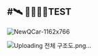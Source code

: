 #🛰️ 👨‍🦱🎑🥪TEST
---

![NewQCar-1162x766](https://github.com/ksh99-git/VITAS/assets/173671952/2d502516-5def-4340-9406-127b210cb099)


![Uploading 전체 구조도.png…]()
